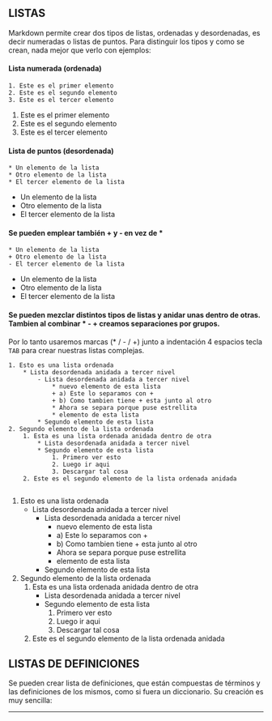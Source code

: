 
## LISTAS

Markdown permite crear dos tipos de listas, ordenadas y desordenadas, es decir numeradas o listas de puntos. Para distinguir los tipos y como se crean, nada mejor que verlo con ejemplos:

#### Lista numerada (ordenada)
```
1. Este es el primer elemento
2. Este es el segundo elemento
3. Este es el tercer elemento
```
1. Este es el primer elemento
2. Este es el segundo elemento
3. Este es el tercer elemento

#### Lista de puntos (desordenada)
```
* Un elemento de la lista
* Otro elemento de la lista
* El tercer elemento de la lista
```
* Un elemento de la lista
* Otro elemento de la lista
* El tercer elemento de la lista

#### Se pueden emplear también + y - en vez de *
```
* Un elemento de la lista
+ Otro elemento de la lista
- El tercer elemento de la lista
```
* Un elemento de la lista
* Otro elemento de la lista
* El tercer elemento de la lista

#### Se pueden mezclar distintos tipos de listas y anidar unas dentro de otras. Tambien al combinar * - + creamos separaciones por grupos.
Por lo tanto usaremos marcas (* / - / +) junto a indentación 4 espacios tecla `TAB` para crear nuestras listas complejas.


```
1. Esto es una lista ordenada
	* Lista desordenada anidada a tercer nivel
    	- Lista desordenada anidada a tercer nivel
        	* nuevo elemento de esta lista
            + a) Este lo separamos con +
            + b) Como tambien tiene + esta junto al otro
            * Ahora se separa porque puse estrellita
            * elemento de esta lista
        * Segundo elemento de esta lista
2. Segundo elemento de la lista ordenada
    1. Esta es una lista ordenada anidada dentro de otra
        * Lista desordenada anidada a tercer nivel
        * Segundo elemento de esta lista
        	1. Primero ver esto
            2. Luego ir aqui
            3. Descargar tal cosa
    2. Este es el segundo elemento de la lista ordenada anidada
    
```

1. Esto es una lista ordenada
	* Lista desordenada anidada a tercer nivel
    	- Lista desordenada anidada a tercer nivel
        	* nuevo elemento de esta lista
            + a) Este lo separamos con +
            + b) Como tambien tiene + esta junto al otro
            * Ahora se separa porque puse estrellita
            * elemento de esta lista
        * Segundo elemento de esta lista
2. Segundo elemento de la lista ordenada
    1. Esta es una lista ordenada anidada dentro de otra
        * Lista desordenada anidada a tercer nivel
        * Segundo elemento de esta lista
        	1. Primero ver esto
            2. Luego ir aqui
            3. Descargar tal cosa
    2. Este es el segundo elemento de la lista ordenada anidada

## LISTAS DE DEFINICIONES

Se pueden crear lista de definiciones, que están compuestas de términos y las definiciones de los mismos, como si fuera un diccionario. Su creación es muy sencilla:


***

    
